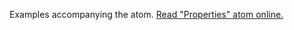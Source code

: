 

Examples accompanying the atom.
[Read "Properties" atom online.](https://stepik.org/lesson/104329/step/1)

